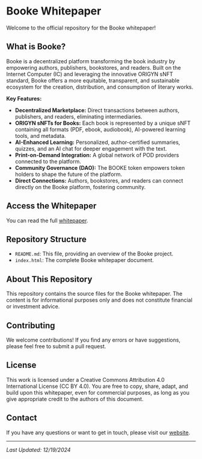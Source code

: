 # Booke Whitepaper

Welcome to the official repository for the Booke whitepaper!

## What is Booke?

Booke is a decentralized platform transforming the book industry by empowering authors, publishers, bookstores, and readers. Built on the Internet Computer (IC) and leveraging the innovative ORIGYN sNFT standard, Booke offers a more equitable, transparent, and sustainable ecosystem for the creation, distribution, and consumption of literary works.

**Key Features:**

*   **Decentralized Marketplace:** Direct transactions between authors, publishers, and readers, eliminating intermediaries.
*   **ORIGYN sNFTs for Books:** Each book is represented by a unique sNFT containing all formats (PDF, ebook, audiobook), AI-powered learning tools, and metadata.
*   **AI-Enhanced Learning:** Personalized, author-certified summaries, quizzes, and an AI chat for deeper engagement with the text.
*   **Print-on-Demand Integration:** A global network of POD providers connected to the platform.
*   **Community Governance (DAO):** The BOOKE token empowers token holders to shape the future of the platform.
*   **Direct Connections:** Authors, bookstores, and readers can connect directly on the Booke platform, fostering community.

## Access the Whitepaper

You can read the full [whitepaper](https://bookelab.github.io/).

## Repository Structure

*   `README.md`: This file, providing an overview of the Booke project.
*   `index.html`: The complete Booke whitepaper document.

## About This Repository

This repository contains the source files for the Booke whitepaper. The content is for informational purposes only and does not constitute financial or investment advice.

## Contributing

We welcome contributions! If you find any errors or have suggestions, please feel free to submit a pull request.

## License

This work is licensed under a Creative Commons Attribution 4.0 International License (CC BY 4.0). You are free to copy, share, adapt, and build upon this whitepaper, even for commercial purposes, as long as you give appropriate credit to the authors of this document.

## Contact

If you have any questions or want to get in touch, please visit our [website](https://booke.co).

---
*Last Updated: 12/19/2024*
